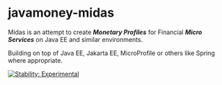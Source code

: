# javamoney-midas
Midas is an attempt to create ***Monetary Profiles*** for Financial ***Micro Services*** on Java EE and similar environments.

Building on top of Java EE, Jakarta EE, MicroProfile or others like Spring where appropriate.

[![Stability: Experimental](https://masterminds.github.io/stability/experimental.svg)](https://masterminds.github.io/stability/experimental.html)